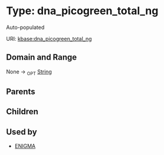 
# Type: dna_picogreen_total_ng


Auto-populated

URI: [kbase:dna_picogreen_total_ng](http://kbase.us/dna_picogreen_total_ng)


## Domain and Range

None ->  <sub>OPT</sub> [String](types/String.md)

## Parents


## Children


## Used by

 * [ENIGMA](ENIGMA.md)
